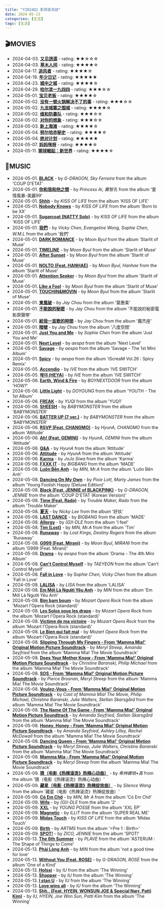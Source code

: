 ```yaml
---
title: "Y2024Q2 影视音总结"
date: 2024-05-13
categories: [生活]
tags: [生活]
---
```


## 🎬MOVIES
- 2024-04-03. [**又见逍遥**](http://movie.douban.com/subject/35314844/) - rating: ★★☆☆☆
- 2024-04-03. [**草木人间**](http://movie.douban.com/subject/35240117/) - rating: ★★★★☆
- 2024-04-17. [**追风者**](http://movie.douban.com/subject/36206860/) - rating: ★★★★☆
- 2024-04-19. [**年少日记**](http://movie.douban.com/subject/34940879/) - rating: ★★★★★
- 2024-04-23. [**城中之城**](http://movie.douban.com/subject/35209732/) - rating: ★★★★☆
- 2024-04-29. [**哈尔滨一九四四**](http://movie.douban.com/subject/35391108/) - rating: ★★★☆☆
- 2024-05-01. [**宝贝老板**](http://movie.douban.com/subject/25907029/) - rating: ★★★★☆
- 2024-05-02. [**没有一顿火锅解决不了的事**](http://movie.douban.com/subject/36207371/) - rating: ★★★☆☆
- 2024-05-02. [**九龙城寨之围城**](http://movie.douban.com/subject/24284175/) - rating: ★★★★☆
- 2024-05-02. [**维和防暴队**](http://movie.douban.com/subject/35371629/) - rating: ★★★☆☆
- 2024-05-02. [**对你的想象**](http://movie.douban.com/subject/35503073/) - rating: ★★★☆☆
- 2024-05-03. [**新上海滩**](http://movie.douban.com/subject/2248658/) - rating: ★★★★☆
- 2024-05-04. [**努尔哈赤秘史**](http://movie.douban.com/subject/3003228/) - rating: ★★★★☆
- 2024-05-04. [**绝对计划**](http://movie.douban.com/subject/2248788/) - rating: ★★★★★
- 2024-05-07. [**妈妈咪呀**](https://www.douban.com/location/drama/10944605/) - rating: ★★★★☆
- 2024-05-11. [**猩球崛起：新世界**](http://movie.douban.com/subject/36069854/) - rating: ★★★★☆
## 🎵MUSIC
- 2024-05-01. [**BLACK**](https://open.spotify.com/track/7BYGfn9F73atTWMdAHVdPk) - by *G-DRAGON, Sky Ferreira* from the album 'COUP D'ETAT'
- 2024-05-01. [**你和我和他之間**](https://open.spotify.com/track/52AQsGTohwUtmEhoV8fAbz) - by *Princess Ai, 竇智孔* from the album '愛情風暴-美麗99'
- 2024-05-01. [**Shhh**](https://open.spotify.com/track/76qqDJijAjFph7sjUxNVG8) - by *KISS OF LIFE* from the album 'KISS OF LIFE'
- 2024-05-01. [**Nobody Knows**](https://open.spotify.com/track/70efTlnBNM8BvfhfPiqOBN) - by *KISS OF LIFE* from the album 'Born to be XX'
- 2024-05-01. [**Sugarcoat (NATTY Solo)**](https://open.spotify.com/track/0NoeYUnwpb9R26mpylHcR9) - by *KISS OF LIFE* from the album 'KISS OF LIFE'
- 2024-05-01. [**我們**](https://open.spotify.com/track/6y0ZtwYY1kHl0J9YlKsoec) - by *Vicky Chen, Evangeline Wong, Sophie Chen, W.M.L* from the album '我們'
- 2024-05-01. [**DARK ROMANCE**](https://open.spotify.com/track/3tXCpt80T5wTq9QUOBFmOV) - by *Moon Byul* from the album 'Starlit of Muse'
- 2024-05-01. [**TIMELINE**](https://open.spotify.com/track/2EpYA2P46b66ng4y4tmYhB) - by *Moon Byul* from the album 'Starlit of Muse'
- 2024-05-01. [**After Sunset**](https://open.spotify.com/track/11H2X55y7L2UpoKD5hCCq4) - by *Moon Byul* from the album 'Starlit of Muse'
- 2024-05-01. [**NOLTO (Feat. HANHAE)**](https://open.spotify.com/track/6iNaH15BySlaaQ3AlK1Zls) - by *Moon Byul, Hanhae* from the album 'Starlit of Muse'
- 2024-05-01. [**Attention Seeker**](https://open.spotify.com/track/3ZYSPwv46EapGeKAW3hB4X) - by *Moon Byul* from the album 'Starlit of Muse'
- 2024-05-01. [**Like a Fool**](https://open.spotify.com/track/0YDvSpVM6kLX26YVGKZ7Lt) - by *Moon Byul* from the album 'Starlit of Muse'
- 2024-05-01. [**TOUCHIN&MOVIN**](https://open.spotify.com/track/2xCc0iWKdkvaOYppt7ElGE) - by *Moon Byul* from the album 'Starlit of Muse'
- 2024-05-01. [**東風破**](https://open.spotify.com/track/3WTd8qNJhJHAgRG6FhdSPZ) - by *Jay Chou* from the album '葉惠美'
- 2024-05-01. [**不能說的秘密**](https://open.spotify.com/track/77jIEebt4z9WzaI6LsntDG) - by *Jay Chou* from the album '不能說的秘密電影原聲帶'
- 2024-05-01. [**給我一首歌的時間**](https://open.spotify.com/track/1H1Su2z86EDS2KQ1nhMmWA) - by *Jay Chou* from the album '魔杰座'
- 2024-05-01. [**暗號**](https://open.spotify.com/track/23oXdU0FCaIOeuydbKYmjf) - by *Jay Chou* from the album '八度空間'
- 2024-05-01. [**Just You and Me**](https://open.spotify.com/track/2rQgwJUT8zzyJzOqpxbzme) - by *Sophie Chen* from the album 'Just You and Me'
- 2024-05-01. [**Next Level**](https://open.spotify.com/track/2zrhoHlFKxFTRF5aMyxMoQ) - by *aespa* from the album 'Next Level'
- 2024-05-01. [**Savage**](https://open.spotify.com/track/3dbLT62Cvs46Ju7a8gpr36) - by *aespa* from the album 'Savage - The 1st Mini Album'
- 2024-05-01. [**Spicy**](https://open.spotify.com/track/3gtlthEgyulDfT8dWdKsnv) - by *aespa* from the album 'iScreaM Vol.26 : Spicy Remix'
- 2024-05-05. [**Accendio**](https://open.spotify.com/track/1BAtAtx0VgWgAMROWK9WYf) - by *IVE* from the album 'IVE SWITCH'
- 2024-05-05. [**해야 (HEYA)**](https://open.spotify.com/track/4gOwpU4kMZZNDWkoHYUj1Z) - by *IVE* from the album 'IVE SWITCH'
- 2024-05-06. [**Earth, Wind & Fire**](https://open.spotify.com/track/0Tq7v8YAmwdnAYBwyR1pZ4) - by *BOYNEXTDOOR* from the album 'HOW?'
- 2024-05-06. [**Little Light**](https://open.spotify.com/track/1Y5D7m2QtyBdvwvY3gAVNQ) - by *DOYOUNG* from the album 'YOUTH - The 1st Album'
- 2024-05-06. [**FREAK**](https://open.spotify.com/track/6ERs9uORCo1MfV0m9ixCuv) - by *YUQI* from the album 'YUQ1'
- 2024-05-06. [**SHEESH**](https://open.spotify.com/track/1njlnn8ZKHI77Pe9szIONR) - by *BABYMONSTER* from the album 'BABYMONS7ER'
- 2024-05-06. [**BATTER UP (7 ver.)**](https://open.spotify.com/track/2MQmaHNnCCuisRHu551ZQq) - by *BABYMONSTER* from the album 'BABYMONS7ER'
- 2024-05-06. [**RSVP (Feat. CHANGMO)**](https://open.spotify.com/track/1IsdrmsH4bxaE9VLjmUGf6) - by *HyunA, CHANGMO* from the album 'Attitude'
- 2024-05-06. [**Ah! (Feat. GEMINI)**](https://open.spotify.com/track/5FBH2lZvXYVTD08ajGCnFV) - by *HyunA, GEMINI* from the album 'Attitude'
- 2024-05-06. [**Q&A**](https://open.spotify.com/track/4AYpLGpfO28geKxxxZ3ztu) - by *HyunA* from the album 'Attitude'
- 2024-05-06. [**Attitude**](https://open.spotify.com/track/10wlaX6XHaWVYZRF7HbG8H) - by *HyunA* from the album 'Attitude'
- 2024-05-06. [**Karma**](https://open.spotify.com/track/2uqxsofWmgRT0ekghgy3ln) - by *JoJo Siwa* from the album 'Karma'
- 2024-05-08. [**FXXK IT**](https://open.spotify.com/track/3lYvepDz6yYj29z7e4r5z0) - by *BIGBANG* from the album 'MADE'
- 2024-05-08. [**Luôn Bên Anh**](https://open.spotify.com/track/0BNfReaAQjFPLpLsXyioLu) - by *MIN, Mr.A* from the album 'Luôn Bên Anh'
- 2024-05-08. [**Dancing On My Own**](https://open.spotify.com/track/3NJ6kH1NAPICgJKdidV0Gs) - by *Pixie Lott, Marty James* from the album 'Young Foolish Happy (Deluxe Edition)'
- 2024-05-08. [**Black (Feat. JENNIE of BLACKPINK)**](https://open.spotify.com/track/44f1TNdoQUgf3PUYraCTsH) - by *G-DRAGON, JENNIE* from the album 'COUP D'ETAT (Korean Version)'
- 2024-05-08. [**Time (Feat. Rado)**](https://open.spotify.com/track/7pGnrIMUs9S0rUnUjWtDbo) - by *Trouble Maker, Rado* from the album 'Trouble Maker'
- 2024-05-08. [**夏天**](https://open.spotify.com/track/5plHkhLqsFla3nUJhtSZ7w) - by *Nicky Lee* from the album '好玖'
- 2024-05-08. [**LAST DANCE**](https://open.spotify.com/track/7ijWcf4FsoxoyPK4B9WGp6) - by *BIGBANG* from the album 'MADE'
- 2024-05-08. [**Allergy**](https://open.spotify.com/track/38MKW2tQHtyO8djIOKlEFF) - by *(G)I-DLE* from the album 'I feel'
- 2024-05-08. [**Tìm (Lost)**](https://open.spotify.com/track/24qhDjPwI1z78ZPidMpC6R) - by *MIN, Mr.A* from the album 'Tìm'
- 2024-05-08. [**Runaway**](https://open.spotify.com/track/6h8oeJ62qCY0aThaKzQZqg) - by *Lost Kings, Destiny Rogers* from the album 'Runaway'
- 2024-05-08. [**G999 (Feat. Mirani)**](https://open.spotify.com/track/5ZOS622xElEIE8VmkwNfcP) - by *Moon Byul, MIRANI* from the album 'G999 (Feat. Mirani)'
- 2024-05-08. [**Drama**](https://open.spotify.com/track/5XWlyfo0kZ8LF7VSyfS4Ew) - by *aespa* from the album 'Drama - The 4th Mini Album'
- 2024-05-08. [**Can't Control Myself**](https://open.spotify.com/track/559f8rcNNZW07wz5Rfxnfh) - by *TAEYEON* from the album 'Can't Control Myself'
- 2024-05-08. [**Fall in Love**](https://open.spotify.com/track/406KPQqXM4AQlT5KSmFcvG) - by *Sophie Chen, Vicky Chen* from the album 'Fall in Love'
- 2024-05-08. [**LALISA**](https://open.spotify.com/track/2KZ3sNqPogEyMUUH6A5HFy) - by *LISA* from the album 'LALISA'
- 2024-05-08. [**Em Mới Là Người Yêu Anh**](https://open.spotify.com/track/1gIaX9HEGZsWSd5HDJatSr) - by *MIN* from the album 'Em Mới Là Người Yêu Anh'
- 2024-05-08. [**Bim bam boum**](https://open.spotify.com/track/1OSSwdPGbRPm6PkugpOQhP) - by *Mozart Opera Rock* from the album 'Mozart l'Opera Rock (standard)'
- 2024-05-08. [**Les Solos sous les draps**](https://open.spotify.com/track/22GcWM9GUmWoAMeSLyKdFo) - by *Mozart Opera Rock* from the album 'Mozart l'Opera Rock (standard)'
- 2024-05-08. [**Victime de ma victoire**](https://open.spotify.com/track/7kkKKe0uZpA4JOrvERPust) - by *Mozart Opera Rock* from the album 'Mozart l'Opera Rock (standard)'
- 2024-05-08. [**Le Bien qui fait mal**](https://open.spotify.com/track/4l9fRnSDAn1aeNcMl5N7rE) - by *Mozart Opera Rock* from the album 'Mozart l'Opera Rock (standard)'
- 2024-05-08. [**Slipping Through My Fingers - From 'Mamma Mia!' Original Motion Picture Soundtrack**](https://open.spotify.com/track/1QRKeAlaLqJUeCWMBRP20A) - by *Meryl Streep, Amanda Seyfried* from the album 'Mamma Mia! The Movie Soundtrack'
- 2024-05-08. [**Does Your Mother Know - From 'Mamma Mia!' Original Motion Picture Soundtrack**](https://open.spotify.com/track/64DxdXTNY58CVu2j5QjCIk) - by *Christine Baranski, Philip Michael* from the album 'Mamma Mia! The Movie Soundtrack'
- 2024-05-08. [**SOS - From 'Mamma Mia!' Original Motion Picture Soundtrack**](https://open.spotify.com/track/26seN94mgiImzDyVRkl3hl) - by *Pierce Brosnan, Meryl Streep* from the album 'Mamma Mia! The Movie Soundtrack'
- 2024-05-08. [**Voulez-Vous - From 'Mamma Mia!' Original Motion Picture Soundtrack**](https://open.spotify.com/track/4UeDMzA4XjmRpl1RHogDzx) - by *Cast of Mamma Mia! The Movie, Philip Michael, Christine Baranski, Julie Walters, Stellan Skarsgård* from the album 'Mamma Mia! The Movie Soundtrack'
- 2024-05-08. [**The Name Of The Game - From 'Mamma Mia!' Original Motion Picture Soundtrack**](https://open.spotify.com/track/4ySKFsc5k1AgBcMNMsv5h2) - by *Amanda Seyfried, Stellan Skarsgård* from the album 'Mamma Mia! The Movie Soundtrack'
- 2024-05-08. [**Honey, Honey - From 'Mamma Mia!' Original Motion Picture Soundtrack**](https://open.spotify.com/track/6P4XyViJkq9QGEHtzfMIrH) - by *Amanda Seyfried, Ashley Lilley, Rachel McDowall* from the album 'Mamma Mia! The Movie Soundtrack'
- 2024-05-08. [**Dancing Queen - From 'Mamma Mia!' Original Motion Picture Soundtrack**](https://open.spotify.com/track/33trZRsRCHDPemnACBcLJJ) - by *Meryl Streep, Julie Walters, Christine Baranski* from the album 'Mamma Mia! The Movie Soundtrack'
- 2024-05-08. [**Mamma Mia - From 'Mamma Mia!' Original Motion Picture Soundtrack**](https://open.spotify.com/track/4nI8e3fy1hHvhCvJURv5JI) - by *Meryl Streep* from the album 'Mamma Mia! The Movie Soundtrack'
- 2024-05-09. [**猜（电影《热辣滚烫》热辣心动曲）**](https://open.spotify.com/track/58OKa3g5rRVpFer06Z1Ahw) - by *希林娜依•高* from the album '猜（电影《热辣滚烫》热辣心动曲）'
- 2024-05-09. [**藏星（电影《热辣滚烫》热辣绽放曲）**](https://open.spotify.com/track/1oCw1EeqkMIoum1FQUgEaj) - by *Silence Wang* from the album '藏星（电影《热辣滚烫》热辣绽放曲）'
- 2024-05-09. [**Có Em Chờ**](https://open.spotify.com/track/3z7at2LZwJsg8UvqGw3JAv) - by *MIN, Mr A* from the album 'Có Em Chờ'
- 2024-05-09. [**Wife**](https://open.spotify.com/track/1j8jqwFpFQ8YqsIJAiYFLZ) - by *(G)I-DLE* from the album '2'
- 2024-05-09. [**XXL**](https://open.spotify.com/track/05QXjyZgsAq6J84J6SlbyV) - by *YOUNG POSSE* from the album 'XXL EP'
- 2024-05-09. [**Magnetic**](https://open.spotify.com/track/1aKvZDoLGkNMxoRYgkckZG) - by *ILLIT* from the album 'SUPER REAL ME'
- 2024-05-09. [**Midas Touch**](https://open.spotify.com/track/0vaxYDAuAO1nPolC6bQp7V) - by *KISS OF LIFE* from the album 'Midas Touch'
- 2024-05-09. [**Birth**](https://open.spotify.com/track/6aPXjtda2SdTi8rAcFlrOS) - by *ARTMS* from the album '<Pre 1 : Birth>'
- 2024-05-09. [**SPOT!**](https://open.spotify.com/track/1SS0WlKhJewviwEDZ6dWj0) - by *ZICO, JENNIE* from the album 'SPOT!'
- 2024-05-13. [**The 6th Summer**](https://open.spotify.com/track/1lODrFR40rSNAw5cX4j2J2) - by *PLAVE* from the album 'ASTERUM : The Shape of Things to Come'
- 2024-05-13. [**Phải Lòng Anh**](https://open.spotify.com/track/0bJFBiF7WQ9rAi6nsCZYBR) - by *MIN* from the album 'not a good time for love'
- 2024-05-13. [**Without You (Feat. ROSE)**](https://open.spotify.com/track/3V375E3xldRPEEcIKiw83l) - by *G-DRAGON, ROSÉ* from the album 'One of a Kind'
- 2024-05-13. [**Holssi**](https://open.spotify.com/track/0UTtK6hregIBOsefavRI26) - by *IU* from the album 'The Winning'
- 2024-05-13. [**Shopper**](https://open.spotify.com/track/1c6kkrWnpy68eYDfBdxNtF) - by *IU* from the album 'The Winning'
- 2024-05-13. [**I stan U**](https://open.spotify.com/track/0NnXG9qhpf0E6elVQdWLE7) - by *IU* from the album 'The Winning'
- 2024-05-13. [**Love wins all**](https://open.spotify.com/track/53g7ZIvZE47H9pwXPFYMCH) - by *IU* from the album 'The Winning'
- 2024-05-13. [**Shh.. (Feat. HYEIN, WONSUN JOE & Special Narr. Patti Kim)**](https://open.spotify.com/track/20uUaRkfRJZG15mXfn7LaU) - by *IU, HYEIN, Joe Won Sun, Patti Kim* from the album 'The Winning'

